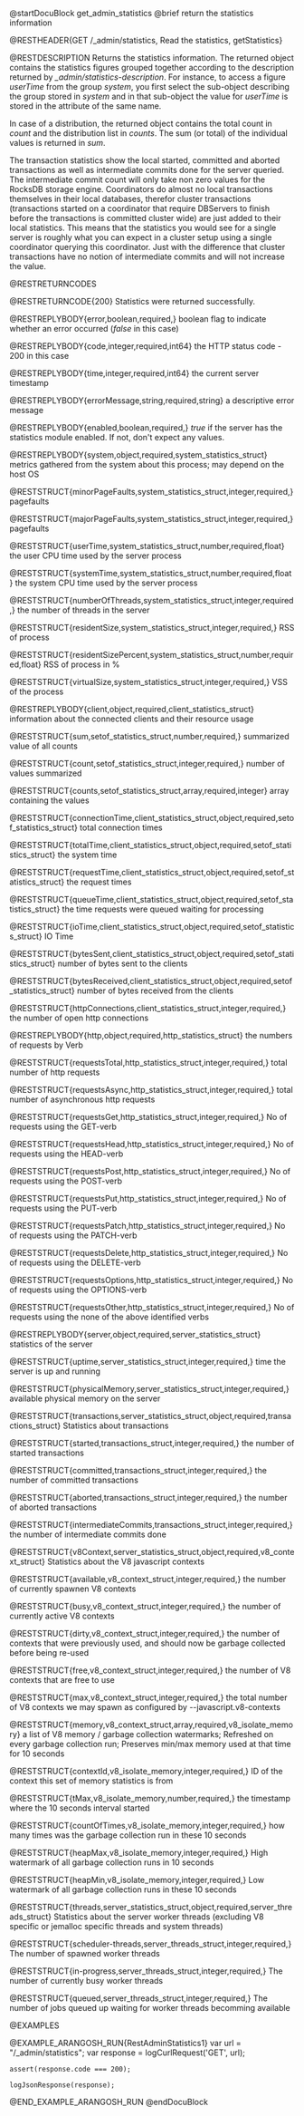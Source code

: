 
@startDocuBlock get_admin_statistics
@brief return the statistics information

@RESTHEADER{GET /_admin/statistics, Read the statistics, getStatistics}

@RESTDESCRIPTION
Returns the statistics information. The returned object contains the
statistics figures grouped together according to the description returned by
*_admin/statistics-description*. For instance, to access a figure *userTime*
from the group *system*, you first select the sub-object describing the
group stored in *system* and in that sub-object the value for *userTime* is
stored in the attribute of the same name.

In case of a distribution, the returned object contains the total count in
*count* and the distribution list in *counts*. The sum (or total) of the
individual values is returned in *sum*.

The transaction statistics show the local started, committed and aborted
transactions as well as intermediate commits done for the server queried. The
intermediate commit count will only take non zero values for the RocksDB
storage engine. Coordinators do almost no local transactions themselves in
their local databases, therefor cluster transactions (transactions started on a
coordinator that require DBServers to finish before the transactions is
committed cluster wide) are just added to their local statistics. This means
that the statistics you would see for a single server is roughly what you can
expect in a cluster setup using a single coordinator querying this coordinator.
Just with the difference that cluster transactions have no notion of
intermediate commits and will not increase the value.

@RESTRETURNCODES

@RESTRETURNCODE{200}
Statistics were returned successfully.

@RESTREPLYBODY{error,boolean,required,}
boolean flag to indicate whether an error occurred (*false* in this case)

@RESTREPLYBODY{code,integer,required,int64}
the HTTP status code - 200 in this case

@RESTREPLYBODY{time,integer,required,int64}
the current server timestamp

@RESTREPLYBODY{errorMessage,string,required,string}
a descriptive error message

@RESTREPLYBODY{enabled,boolean,required,}
*true* if the server has the statistics module enabled. If not, don't expect any values.

@RESTREPLYBODY{system,object,required,system_statistics_struct}
metrics gathered from the system about this process; may depend on the host OS

@RESTSTRUCT{minorPageFaults,system_statistics_struct,integer,required,}
pagefaults

@RESTSTRUCT{majorPageFaults,system_statistics_struct,integer,required,}
pagefaults

@RESTSTRUCT{userTime,system_statistics_struct,number,required,float}
the user CPU time used by the server process

@RESTSTRUCT{systemTime,system_statistics_struct,number,required,float}
the system CPU time used by the server process

@RESTSTRUCT{numberOfThreads,system_statistics_struct,integer,required,}
the number of threads in the server

@RESTSTRUCT{residentSize,system_statistics_struct,integer,required,}
RSS of process

@RESTSTRUCT{residentSizePercent,system_statistics_struct,number,required,float}
RSS of process in %

@RESTSTRUCT{virtualSize,system_statistics_struct,integer,required,}
VSS of the process

@RESTREPLYBODY{client,object,required,client_statistics_struct}
information about the connected clients and their resource usage

@RESTSTRUCT{sum,setof_statistics_struct,number,required,}
summarized value of all counts

@RESTSTRUCT{count,setof_statistics_struct,integer,required,}
number of values summarized

@RESTSTRUCT{counts,setof_statistics_struct,array,required,integer}
array containing the values

@RESTSTRUCT{connectionTime,client_statistics_struct,object,required,setof_statistics_struct}
total connection times

@RESTSTRUCT{totalTime,client_statistics_struct,object,required,setof_statistics_struct}
the system time

@RESTSTRUCT{requestTime,client_statistics_struct,object,required,setof_statistics_struct}
the request times

@RESTSTRUCT{queueTime,client_statistics_struct,object,required,setof_statistics_struct}
the time requests were queued waiting for processing

@RESTSTRUCT{ioTime,client_statistics_struct,object,required,setof_statistics_struct}
IO Time

@RESTSTRUCT{bytesSent,client_statistics_struct,object,required,setof_statistics_struct}
number of bytes sent to the clients

@RESTSTRUCT{bytesReceived,client_statistics_struct,object,required,setof_statistics_struct}
number of bytes received from the clients

@RESTSTRUCT{httpConnections,client_statistics_struct,integer,required,}
the number of open http connections

@RESTREPLYBODY{http,object,required,http_statistics_struct}
the numbers of requests by Verb

@RESTSTRUCT{requestsTotal,http_statistics_struct,integer,required,}
total number of http requests

@RESTSTRUCT{requestsAsync,http_statistics_struct,integer,required,}
total number of asynchronous http requests

@RESTSTRUCT{requestsGet,http_statistics_struct,integer,required,}
No of requests using the GET-verb

@RESTSTRUCT{requestsHead,http_statistics_struct,integer,required,}
No of requests using the HEAD-verb

@RESTSTRUCT{requestsPost,http_statistics_struct,integer,required,}
No of requests using the POST-verb

@RESTSTRUCT{requestsPut,http_statistics_struct,integer,required,}
No of requests using the PUT-verb

@RESTSTRUCT{requestsPatch,http_statistics_struct,integer,required,}
No of requests using the PATCH-verb

@RESTSTRUCT{requestsDelete,http_statistics_struct,integer,required,}
No of requests using the DELETE-verb

@RESTSTRUCT{requestsOptions,http_statistics_struct,integer,required,}
No of requests using the OPTIONS-verb

@RESTSTRUCT{requestsOther,http_statistics_struct,integer,required,}
No of requests using the none of the above identified verbs

@RESTREPLYBODY{server,object,required,server_statistics_struct}
statistics of the server

@RESTSTRUCT{uptime,server_statistics_struct,integer,required,}
time the server is up and running

@RESTSTRUCT{physicalMemory,server_statistics_struct,integer,required,}
available physical memory on the server

@RESTSTRUCT{transactions,server_statistics_struct,object,required,transactions_struct}
Statistics about transactions

@RESTSTRUCT{started,transactions_struct,integer,required,}
the number of started transactions

@RESTSTRUCT{committed,transactions_struct,integer,required,}
the number of committed transactions

@RESTSTRUCT{aborted,transactions_struct,integer,required,}
the number of aborted transactions

@RESTSTRUCT{intermediateCommits,transactions_struct,integer,required,}
the number of intermediate commits done

@RESTSTRUCT{v8Context,server_statistics_struct,object,required,v8_context_struct}
Statistics about the V8 javascript contexts

@RESTSTRUCT{available,v8_context_struct,integer,required,}
the number of currently spawnen V8 contexts

@RESTSTRUCT{busy,v8_context_struct,integer,required,}
the number of currently active V8 contexts

@RESTSTRUCT{dirty,v8_context_struct,integer,required,}
the number of contexts that were previously used, and should now be garbage collected before being re-used

@RESTSTRUCT{free,v8_context_struct,integer,required,}
the number of V8 contexts that are free to use

@RESTSTRUCT{max,v8_context_struct,integer,required,}
the total number of V8 contexts we may spawn as configured by --javascript.v8-contexts

@RESTSTRUCT{memory,v8_context_struct,array,required,v8_isolate_memory}
a list of V8 memory / garbage collection watermarks; Refreshed on every garbage collection run;
Preserves min/max memory used at that time for 10 seconds

@RESTSTRUCT{contextId,v8_isolate_memory,integer,required,}
ID of the context this set of memory statistics is from

@RESTSTRUCT{tMax,v8_isolate_memory,number,required,}
the timestamp where the 10 seconds interval started

@RESTSTRUCT{countOfTimes,v8_isolate_memory,integer,required,}
how many times was the garbage collection run in these 10 seconds

@RESTSTRUCT{heapMax,v8_isolate_memory,integer,required,}
High watermark of all garbage collection runs in 10 seconds

@RESTSTRUCT{heapMin,v8_isolate_memory,integer,required,}
Low watermark of all garbage collection runs in these 10 seconds

@RESTSTRUCT{threads,server_statistics_struct,object,required,server_threads_struct}
Statistics about the server worker threads (excluding V8 specific or jemalloc specific threads and system threads)

@RESTSTRUCT{scheduler-threads,server_threads_struct,integer,required,}
The number of spawned worker threads

@RESTSTRUCT{in-progress,server_threads_struct,integer,required,}
The number of currently busy worker threads

@RESTSTRUCT{queued,server_threads_struct,integer,required,}
The number of jobs queued up waiting for worker threads becomming available

@EXAMPLES

@EXAMPLE_ARANGOSH_RUN{RestAdminStatistics1}
    var url = "/_admin/statistics";
    var response = logCurlRequest('GET', url);

    assert(response.code === 200);

    logJsonResponse(response);
@END_EXAMPLE_ARANGOSH_RUN
@endDocuBlock
